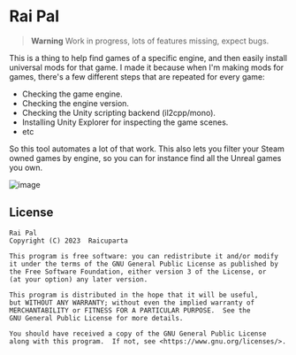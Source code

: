 # Rai Pal

> **Warning**
> Work in progress, lots of features missing, expect bugs.

This is a thing to help find games of a specific engine, and then easily install universal mods for that game. I made it because when I'm making mods for games, there's a few different steps that are repeated for every game:
- Checking the game engine.
- Checking the engine version.
- Checking the Unity scripting backend (il2cpp/mono).
- Installing Unity Explorer for inspecting the game scenes.
- etc

So this tool automates a lot of that work. This also lets you filter your Steam owned games by engine, so you can for instance find all the Unreal games you own.

![image](https://github.com/Raicuparta/rai-pal/assets/3955124/c8c0e8f9-e3c0-4928-9961-479cb1ef408e)

## License

    Rai Pal
    Copyright (C) 2023  Raicuparta

    This program is free software: you can redistribute it and/or modify
    it under the terms of the GNU General Public License as published by
    the Free Software Foundation, either version 3 of the License, or
    (at your option) any later version.

    This program is distributed in the hope that it will be useful,
    but WITHOUT ANY WARRANTY; without even the implied warranty of
    MERCHANTABILITY or FITNESS FOR A PARTICULAR PURPOSE.  See the
    GNU General Public License for more details.

    You should have received a copy of the GNU General Public License
    along with this program.  If not, see <https://www.gnu.org/licenses/>.

